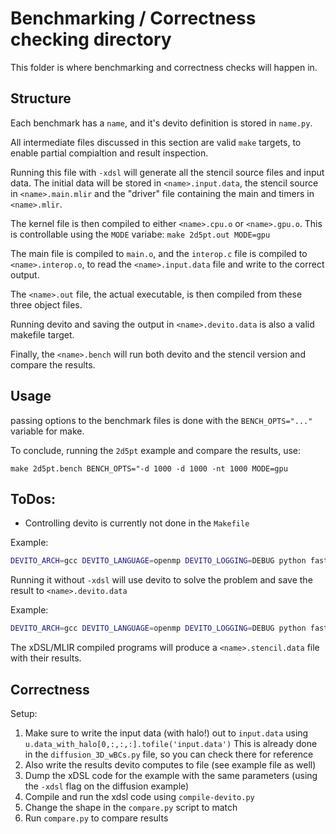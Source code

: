 # Benchmarking / Correctness checking directory

This folder is where benchmarking and correctness checks will happen in.

## Structure

Each benchmark has a `name`, and it's devito definition is stored in `name.py`.

All intermediate files discussed in this section are valid `make` targets, to enable partial compialtion and result inspection.

Running this file with `-xdsl` will generate all the stencil source files and input data.
The initial data will be stored in `<name>.input.data`, the stencil source in `<name>.main.mlir` and the "driver" file containing the main and timers in `<name>.mlir`.

The kernel file is then compiled to either `<name>.cpu.o` or `<name>.gpu.o`. This is controllable using the `MODE` variabe: `make 2d5pt.out MODE=gpu`

The main file is compiled to `main.o`, and the `interop.c` file is compiled to `<name>.interop.o`, to read the `<name>.input.data` file and write to the correct output.

The `<name>.out` file, the actual executable, is then compiled from these three object files.

Running devito and saving the output in `<name>.devito.data` is also a valid makefile target.

Finally, the `<name>.bench` will run both devito and the stencil version and compare the results.

## Usage

passing options to the benchmark files is done with the `BENCH_OPTS="..."` variable for make.

To conclude, running the `2d5pt` example and compare the results, use:

`make 2d5pt.bench BENCH_OPTS="-d 1000 -d 1000 -nt 1000 MODE=gpu`

## ToDos:

 - Controlling devito is currently not done in the `Makefile`


Example:
```bash
DEVITO_ARCH=gcc DEVITO_LANGUAGE=openmp DEVITO_LOGGING=DEBUG python fast/3d_diff.py -xdsl
```

Running it without `-xdsl` will use devito to solve the problem and save the result to `<name>.devito.data`

Example:
```bash
DEVITO_ARCH=gcc DEVITO_LANGUAGE=openmp DEVITO_LOGGING=DEBUG python fast/3d_diff.py
```

The xDSL/MLIR compiled programs will produce a `<name>.stencil.data` file with their results.

## Correctness

Setup:

 1. Make sure to write the input data (with halo!) out to `input.data` using `u.data_with_halo[0,:,:,:].tofile('input.data')`
    This is already done in the `diffusion_3D_wBCs.py` file, so you can check there for reference
 2. Also write the results devito computes to file (see example file as well)
 3. Dump the xDSL code for the example with the same parameters (using the `-xdsl` flag on the diffusion example)
 4. Compile and run the xdsl code using `compile-devito.py`
 5. Change the shape in the `compare.py` script to match
 6. Run `compare.py` to compare results
